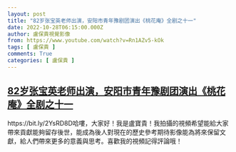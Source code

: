 ```yaml
---
layout: post
title: "82岁张宝英老师出演，安阳市青年豫剧团演出《桃花庵》全剧之十一"
date: 2022-10-28T06:15:00.000Z
author: 盧保貴視覺影像
from: https://www.youtube.com/watch?v=Rn1AZv5-kOk
tags: [ 盧保貴 ]
comments: True
categories: [ 盧保貴 ]
---
```

<!--1666937700000-->
[82岁张宝英老师出演，安阳市青年豫剧团演出《桃花庵》全剧之十一](https://www.youtube.com/watch?v=Rn1AZv5-kOk)
------

<div>
https://bit.ly/2YsRD8D哈嘍，大家好！我是盧寶貴！我拍攝的視頻希望能給大家帶來貢獻能夠留存後世，能成為後人對現在的歷史參考期待影像能為將來保留文獻，給人們帶來更多的意義與思考。喜歡我的視頻記得評論哦！
</div>
